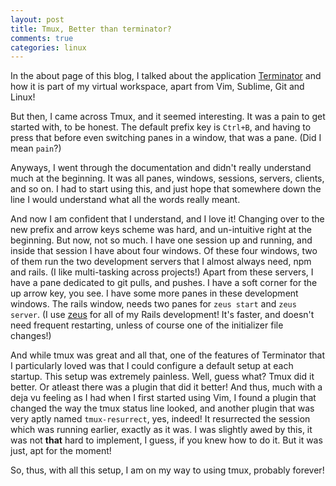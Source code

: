 ```yaml
---
layout: post
title: Tmux, Better than terminator?
comments: true
categories: linux
---
```


In the about page of this blog, I talked about the application [Terminator]() and how it is part of my virtual workspace, apart from Vim, Sublime, Git and Linux!

But then, I came across Tmux, and it seemed interesting. It was a pain to get started with, to be honest. The default prefix key is `Ctrl+B`, and having to press that before even switching panes in a window, that was a pane. (Did I mean `pain`?)

Anyways, I went through the documentation and didn't really understand much at the beginning. It was all panes, windows, sessions, servers, clients, and so on. I had to start using this, and just hope that somewhere down the line I would understand what all the words really meant.

And now I am confident that I understand, and I love it! Changing over to the new prefix and arrow keys scheme was hard, and un-intuitive right at the beginning. But now, not so much. I have one session up and running, and inside that session I have about four windows. Of these four windows, two of them run the two development servers that I almost always need, npm and rails. (I like multi-tasking across projects!) Apart from these servers, I have a pane dedicated to git pulls, and pushes. I have a soft corner for the up arrow key, you see. I have some more panes in these development windows. The rails window, needs two panes for `zeus start` and `zeus server`. (I use [zeus](http://github.com/burke/zeus) for all of my Rails development! It's faster, and doesn't need frequent restarting, unless of course one of the initializer file changes!)

And while tmux was great and all that, one of the features of Terminator that I particularly loved was that I could configure a default setup at each startup. This setup was extremely painless. Well, guess what? Tmux did it better. Or atleast there was a plugin that did it better! And thus, much with a deja vu feeling as I had when I first started using Vim, I found a plugin that changed the way the tmux status line looked, and another plugin that was very aptly named `tmux-resurrect`, yes, indeed! It resurrected the session which was running earlier, exactly as it was. I was slightly awed by this, it was not **that** hard to implement, I guess, if you knew how to do it. But it was just, apt for the moment!

So, thus, with all this setup, I am on my way to using tmux, probably forever!
